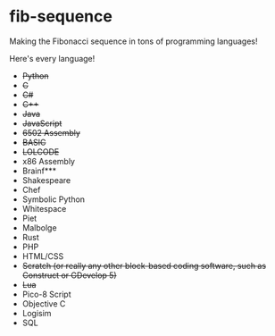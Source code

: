 # fib-sequence
Making the Fibonacci sequence in tons of programming languages!

Here's every language!

- ~~Python~~
- ~~C~~
- ~~C#~~
- ~~C++~~
- ~~Java~~
- ~~JavaScript~~
- ~~6502 Assembly~~
- ~~BASIC~~
- ~~LOLCODE~~
- x86 Assembly
- Brainf***
- Shakespeare
- Chef
- Symbolic Python
- Whitespace
- Piet
- Malbolge
- Rust
- PHP
- HTML/CSS
- ~~Scratch (or really any other block-based coding software, such as Construct or GDevelop 5)~~
- ~~Lua~~
- Pico-8 Script
- Objective C
- Logisim
- SQL
